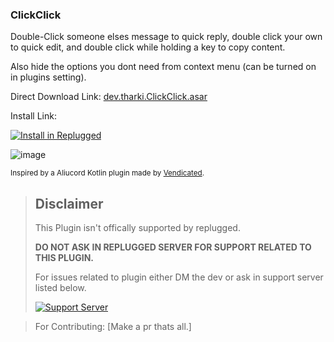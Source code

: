 ### ClickClick

Double-Click someone elses message to quick reply, double click your own to quick edit, and double
click while holding a key to copy content.

Also hide the options you dont need from context menu (can be turned on in plugins setting).

Direct Download Link: [dev.tharki.ClickClick.asar](https://github.com/TharkiDev/ClickClick/releases/latest/download/dev.tharki.ClickClick.asar)

Install Link:


[![Install in Replugged](https://img.shields.io/badge/-Install%20in%20Replugged-blue?style=for-the-badge&logo=none)](https://replugged.dev/install?identifier=TharkiDev/ClickClick&source=github)

![image](https://i.imgur.com/UyjROhy.gif)

<sub>Inspired by a Aliucord Kotlin plugin made by
[Vendicated](https://github.com/Vendicated/AliucordPlugins/tree/main/TapTap).</sub>

> ## Disclaimer
>
> This Plugin isn't offically supported by replugged.
>
>**DO NOT ASK IN REPLUGGED SERVER FOR SUPPORT RELATED TO THIS PLUGIN.**
>
> For issues related to plugin either DM the dev or ask in support server listed below.
>
>
> [![Support Server](https://discordapp.com/api/guilds/919649417005506600/widget.png?style=banner3)](https://discord.gg/SgKSKyh9gY)





> For Contributing: [Make a pr thats all.]
